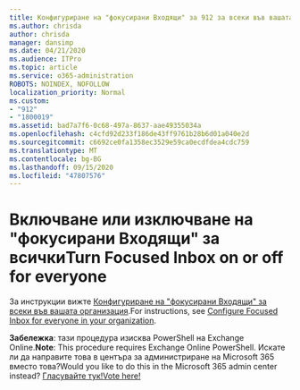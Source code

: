 ```yaml
---
title: Конфигуриране на "фокусирани Входящи" за 912 за всеки във вашата организация
ms.author: chrisda
author: chrisda
manager: dansimp
ms.date: 04/21/2020
ms.audience: ITPro
ms.topic: article
ms.service: o365-administration
ROBOTS: NOINDEX, NOFOLLOW
localization_priority: Normal
ms.custom:
- "912"
- "1800019"
ms.assetid: bad7a7f6-0c68-497a-8637-aae49355034a
ms.openlocfilehash: c4cfd92d233f186de43ff9761b28b6d01a040e2d
ms.sourcegitcommit: c6692ce0fa1358ec3529e59ca0ecdfdea4cdc759
ms.translationtype: MT
ms.contentlocale: bg-BG
ms.lasthandoff: 09/15/2020
ms.locfileid: "47807576"
---
```

# <a name="turn-focused-inbox-on-or-off-for-everyone"></a><span data-ttu-id="25716-102">Включване или изключване на "фокусирани Входящи" за всички</span><span class="sxs-lookup"><span data-stu-id="25716-102">Turn Focused Inbox on or off for everyone</span></span>

<span data-ttu-id="25716-103">За инструкции вижте [Конфигуриране на "фокусирани Входящи" за всеки във вашата организация](https://docs.microsoft.com/microsoft-365/admin/setup/configure-focused-inbox).</span><span class="sxs-lookup"><span data-stu-id="25716-103">For instructions, see [Configure Focused Inbox for everyone in your organization](https://docs.microsoft.com/microsoft-365/admin/setup/configure-focused-inbox).</span></span>

<span data-ttu-id="25716-104">**Забележка**: тази процедура изисква PowerShell на Exchange Online.</span><span class="sxs-lookup"><span data-stu-id="25716-104">**Note**: This procedure requires Exchange Online PowerShell.</span></span> <span data-ttu-id="25716-105">Искате ли да направите това в центъра за администриране на Microsoft 365 вместо това?</span><span class="sxs-lookup"><span data-stu-id="25716-105">Would you like to do this in the Microsoft 365 admin center instead?</span></span> [<span data-ttu-id="25716-106">Гласувайте тук!</span><span class="sxs-lookup"><span data-stu-id="25716-106">Vote here!</span></span>](https://go.microsoft.com/fwlink/p/?linkid=862489)
